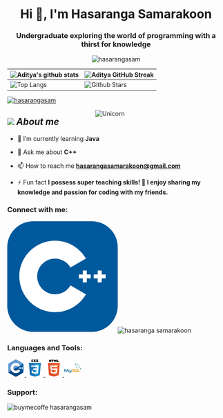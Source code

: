 <h1 align="center">Hi 👋, I'm Hasaranga Samarakoon</h1>
<h3 align="center">Undergraduate exploring the world of programming with a thirst for knowledge</h3>

<p align="center"> <img src="https://komarev.com/ghpvc/?username=hasarangasam&label=Profile%20views&color=0e75b6&style=flat" alt="hasarangasam" /> </p>

| ![Aditya's github stats](https://github-readme-stats.vercel.app/api?username=HasarangaSam&show_icons=true&theme=tokyonight) | ![Aditya GitHub Streak](https://github-readme-streak-stats.herokuapp.com/?user=HasarangaSam&theme=tokyonight) |
| --- | --- |
| ![Top Langs](https://github-readme-stats.vercel.app/api/top-langs/?username=HasarangaSam&theme=tokyonight) | ![Github Stars](https://github-readme-stats.vercel.app/api?username=HasarangaSam&show_icons=true&locale=en&count_private=true&hide_rank=true&custom_title=My%20GitHub%20Stats&disable_animations=true&theme=tokyonight) |

<p align="left"> <a href="https://github.com/ryo-ma/github-profile-trophy"><img src="https://github-profile-trophy.vercel.app/?username=hasarangasam" alt="hasarangasam" /></a> </p>

<img align="right" width=300px alt="Unicorn" src="https://gifdb.com/images/high/penguin-doing-fast-typing-og04dm0uqdx1v7lw.webp">

## <img src="https://media.giphy.com/media/ObNTw8Uzwy6KQ/giphy.gif" width="30px">&nbsp;***About me***

- 🌱 I’m currently learning **Java**

- 💬 Ask me about **C++**

- 📫 How to reach me **hasarangasamarakoon@gmail.com**

- ⚡ Fun fact **I possess super teaching skills! 🚀 I enjoy sharing my knowledge and passion for coding with my friends.**

<h3 align="left">Connect with me:</h3>
<p align="left">
<svg xmlns="http://www.w3.org/2000/svg" width="256" height="256" fill="none" viewBox="0 0 256 256"><rect width="256" height="256" fill="#00599C" rx="60"/><path fill="#fff" d="M110.759 210.517C65.1254 210.517 28 173.392 28 127.759C28 82.1254 65.1254 45 110.759 45C140.204 45 167.667 60.8458 182.427 86.3533L146.611 107.079C139.224 94.3111 125.485 86.3793 110.759 86.3793C87.9416 86.3793 69.3793 104.942 69.3793 127.759C69.3793 150.575 87.9416 169.138 110.759 169.138C125.486 169.138 139.225 161.206 146.613 148.436L182.429 169.161C167.669 194.671 140.206 210.517 110.759 210.517Z"/><path fill="#fff" d="M193.517 123.161H184.321V113.965H175.127V123.161H165.931V132.356H175.127V141.552H184.321V132.356H193.517V123.161Z"/><path fill="#fff" d="M228 123.161H218.804V113.965H209.61V123.161H200.414V132.356H209.61V141.552H218.804V132.356H228V123.161Z"/></svg><img align="center" src="https://raw.githubusercontent.com/rahuldkjain/github-profile-readme-generator/master/src/images/icons/Social/linked-in-alt.svg" alt="hasaranga samarakoon" height="30" width="40" /></a> 
</p>

<h3 align="left">Languages and Tools:</h3>
<p align="left"> <a href="https://www.w3schools.com/cpp/" target="_blank" rel="noreferrer"> <img src="https://raw.githubusercontent.com/devicons/devicon/master/icons/cplusplus/cplusplus-original.svg" alt="cplusplus" width="40" height="40"/> </a> <a href="https://www.w3schools.com/css/" target="_blank" rel="noreferrer"> <img src="https://raw.githubusercontent.com/devicons/devicon/master/icons/css3/css3-original-wordmark.svg" alt="css3" width="40" height="40"/> </a> <a href="https://www.w3.org/html/" target="_blank" rel="noreferrer"> <img src="https://raw.githubusercontent.com/devicons/devicon/master/icons/html5/html5-original-wordmark.svg" alt="html5" width="40" height="40"/> </a> <a href="https://www.mysql.com/" target="_blank" rel="noreferrer"> <img src="https://raw.githubusercontent.com/devicons/devicon/master/icons/mysql/mysql-original-wordmark.svg" alt="mysql" width="40" height="40"/> </a> </p>

<h3 align="left">Support:</h3>
<p><a href="https://www.buymeacoffee.com/hasaranga"> <img align="left" src="https://cdn.buymeacoffee.com/buttons/v2/default-yellow.png" height="50" width="210" alt="buymecoffe hasarangasam" /></a></p><br><br>
